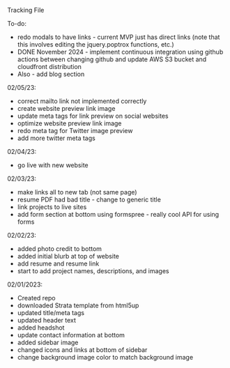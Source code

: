 Tracking File

To-do:
- redo modals to have links - current MVP just has direct links
	(note that this involves editing the jquery.poptrox functions, etc.)
- DONE November 2024 - implement continuous integration using github actions between changing github and update AWS S3 bucket and cloudfront distribution
- Also - add blog section

02/05/23:
- correct mailto link not implemented correctly
- create website preview link image
- update meta tags for link preview on social websites
- optimize website preview link image
- redo meta tag for Twitter image preview
- add more twitter meta tags

02/04/23:
- go live with new website

02/03/23:
- make links all to new tab (not same page)
- resume PDF had bad title - change to generic title
- link projects to live sites
- add form section at bottom using formspree - really cool API for using forms

02/02/23:
- added photo credit to bottom
- added initial blurb at top of website
- add resume and resume link
- start to add project names, descriptions, and images


02/01/2023:
- Created repo
- downloaded Strata template from html5up
- updated title/meta tags
- updated header text
- added headshot
- update contact information at bottom
- added sidebar image
- changed icons and links at bottom of sidebar
- change background image color to match background image

